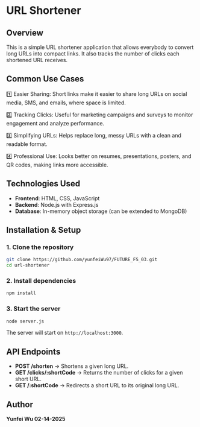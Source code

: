 # URL Shortener

## Overview

This is a simple URL shortener application that allows everybody to convert long URLs into compact links. It also tracks the number of clicks each shortened URL receives.

## Common Use Cases

1️⃣ Easier Sharing: Short links make it easier to share long URLs on social media, SMS, and emails, where space is limited.

2️⃣ Tracking Clicks: Useful for marketing campaigns and surveys to monitor engagement and analyze performance.

3️⃣ Simplifying URLs: Helps replace long, messy URLs with a clean and readable format.

4️⃣ Professional Use: Looks better on resumes, presentations, posters, and QR codes, making links more accessible.

## Technologies Used

- **Frontend**: HTML, CSS, JavaScript
- **Backend**: Node.js with Express.js
- **Database**: In-memory object storage (can be extended to MongoDB)
  
## Installation & Setup

### 1. Clone the repository

```sh
git clone https://github.com/yunfeiWu97/FUTURE_FS_03.git
cd url-shortener
```

### 2. Install dependencies

```sh
npm install
```

### 3. Start the server

```sh
node server.js
```

The server will start on `http://localhost:3000`.

## API Endpoints

- **POST /shorten** → Shortens a given long URL.
- **GET /clicks/:shortCode** → Returns the number of clicks for a given short URL.
- **GET /:shortCode** → Redirects a short URL to its original long URL.

## Author

**Yunfei Wu 02-14-2025**
